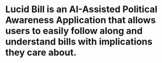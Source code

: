 # Lucid Bill is an AI-Assisted Political Awareness Application that allows users to easily follow along and understand bills with implications they care about.
